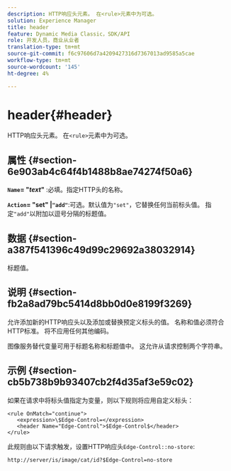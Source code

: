 ```yaml
---
description: HTTP响应头元素。 在<rule>元素中为可选。
solution: Experience Manager
title: header
feature: Dynamic Media Classic，SDK/API
role: 开发人员，商业从业者
translation-type: tm+mt
source-git-commit: f6c97606d7a4209427316d7367013ad9585a5cae
workflow-type: tm+mt
source-wordcount: '145'
ht-degree: 4%

---
```



# header{#header}

HTTP响应头元素。 在`<rule>`元素中为可选。

## 属性 {#section-6e903ab4c64f4b1488b8ae74274f50a6}

**`Name`= &quot;*text*&quot;** :必填。指定HTTP头的名称。

**`Action`= &quot;set&quot; |`"add"`**:可选。默认值为`"set"`，它替换任何当前标头值。 指定`"add"`以附加以逗号分隔的标题值。

## 数据 {#section-a387f541396c49d99c29692a38032914}

标题值。

## 说明 {#section-fb2a8ad79bc5414d8bb0d0e8199f3269}

允许添加新的HTTP响应头以及添加或替换预定义标头的值。 名称和值必须符合HTTP标准。 将不应用任何其他编码。

图像服务替代变量可用于标题名称和标题值中。 这允许从请求控制两个字符串。

## 示例 {#section-cb5b738b9b93407cb2f4d35af3e59c02}

如果在请求中将标头值指定为变量，则以下规则将应用自定义标头：

```
<rule OnMatch="continue">
   <expression>\$Edge-Control=</expression>
   <header Name="Edge-Control">$Edge-Control$</header>
</rule>
```

此规则由以下请求触发，设置HTTP响应头`Edge-Control::no-store`:

`http://server/is/image/cat/id?$Edge-Control=no-store`
